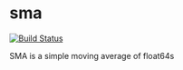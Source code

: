 # sma

[![Build Status](https://travis-ci.org/solvip/sma.svg?branch=master)](https://travis-ci.org/solvip/sma)

SMA is a simple moving average of float64s
